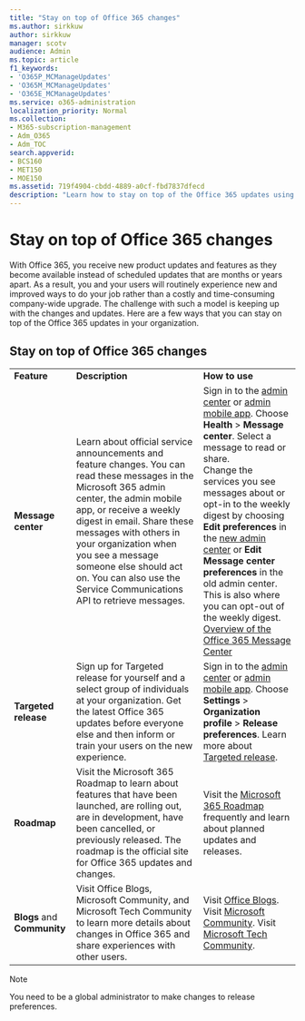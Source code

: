 ```yaml
---
title: "Stay on top of Office 365 changes"
ms.author: sirkkuw
author: sirkkuw
manager: scotv
audience: Admin
ms.topic: article
f1_keywords:
- 'O365P_MCManageUpdates'
- 'O365M_MCManageUpdates'
- 'O365E_MCManageUpdates'
ms.service: o365-administration
localization_priority: Normal
ms.collection: 
- M365-subscription-management
- Adm_O365
- Adm_TOC
search.appverid:
- BCS160
- MET150
- MOE150
ms.assetid: 719f4904-cbdd-4889-a0cf-fbd7837dfecd
description: "Learn how to stay on top of the Office 365 updates using Message center, Targeted Release, Roadmap, and Blogs and Community."
---
```


# Stay on top of Office 365 changes

With Office 365, you receive new product updates and features as they become available instead of scheduled updates that are months or years apart. As a result, you and your users will routinely experience new and improved ways to do your job rather than a costly and time-consuming company-wide upgrade. The challenge with such a model is keeping up with the changes and updates. Here are a few ways that you can stay on top of the Office 365 updates in your organization.
  
## Stay on top of Office 365 changes

||||
|:-----|:-----|:-----|
|**Feature** <br/> |**Description** <br/> |**How to use** <br/> |
|**Message center** <br/> |Learn about official service announcements and feature changes. You can read these messages in the Microsoft 365 admin center, the admin mobile app, or receive a weekly digest in email. Share these messages with others in your organization when you see a message someone else should act on. You can also use the Service Communications API to retrieve messages.  <br/> |Sign in to the [admin center](../admin-overview/about-the-admin-center.md) or [admin mobile app](../admin-overview/admin-mobile-app.md). Choose **Health** \> **Message center**. Select a message to read or share.  <br/> Change the services you see messages about or opt-in to the weekly digest by choosing **Edit preferences** in the [new admin center](../microsoft-365-admin-center-preview.md) or **Edit Message center preferences** in the old admin center. This is also where you can opt-out of the weekly digest.  <br/> [Overview of the Office 365 Message Center](message-center.md) <br/> |
|**Targeted release** <br/> |Sign up for Targeted release for yourself and a select group of individuals at your organization. Get the latest Office 365 updates before everyone else and then inform or train your users on the new experience.  <br/> |Sign in to the [admin center](../admin-overview/about-the-admin-center.md) or [admin mobile app](../admin-overview/admin-mobile-app.md). Choose **Settings** \> **Organization profile** \> **Release preferences**. Learn more about [Targeted release](release-options-in-office-365.md).  <br/> |
|**Roadmap** <br/> |Visit the Microsoft 365 Roadmap to learn about features that have been launched, are rolling out, are in development, have been cancelled, or previously released. The roadmap is the official site for Office 365 updates and changes.  <br/> |Visit the [Microsoft 365 Roadmap](https://www.microsoft.com/microsoft-365/roadmap) frequently and learn about planned updates and releases.  <br/> |
|**Blogs** and **Community** <br/> |Visit Office Blogs, Microsoft Community, and Microsoft Tech Community to learn more details about changes in Office 365 and share experiences with other users.  <br/> |Visit [Office Blogs](https://blogs.office.com/). Visit [Microsoft Community](http://answers.microsoft.com). Visit [Microsoft Tech Community](https://techcommunity.microsoft.com).  <br/> |

> [!NOTE]
> You need to be a global administrator to make changes to release preferences.
